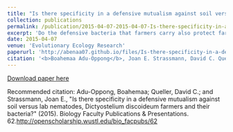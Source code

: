 ```yaml
---
title: "Is there specificity in a defensive mutualism against soil versus lab nematodes, Dictyostelium discoideum farmers and their bacteria?"
collection: publications
permalink: /publication/2015-04-07-2015-04-07-Is-there-specificity-in-a-defensive-mutualism-against-soil-versus-lab-nematodes-Dictyostelium-discoideum-farmers-and-their-bacteria
excerpt: 'Do the defensive bacteria that farmers carry also protect farmers from nematodes? Is this protection specific to nematodes that reside with <i>D. discoideum</i>?'
date: 2015-04-07
venue: 'Evolutionary Ecology Research'
paperurl: 'http://abenaa07.github.io/files/Is-there-specificity-in-a-defensive-mutualism-against-soil-versus.pdf'
citation: '<b>Boahemaa Adu-Oppong</b>, Joan E. Strassmann, David C. Queller (2015). &quot;Is there specificity in a defensive mutualism against soil versus lab nematodes, Dictyostelium discoideum farmers and their bacteria?.&quot; <i>Evolutionary Ecology Research</i>. 16.'
---
```


[Download paper here](http://abenaa07.github.io/files/Is-there-specificity-in-a-defensive-mutualism-against-soil-versus.pdf)

Recommended citation: Adu-Oppong, Boahemaa; Queller, David C.; and Strassmann, Joan E., "Is there specificity in a defensive mutualism against soil versus lab nematodes, Dictyostelium discoideum farmers and their bacteria?" (2015). Biology Faculty Publications & Presentations. 62.http://openscholarship.wustl.edu/bio_facpubs/62 
